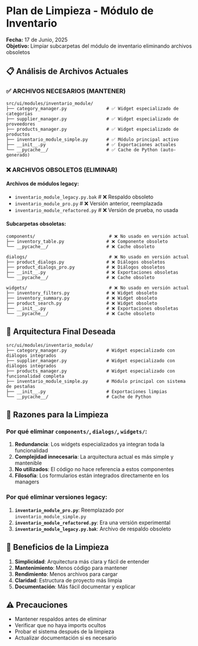# Plan de Limpieza - Módulo de Inventario
**Fecha:** 17 de Junio, 2025  
**Objetivo:** Limpiar subcarpetas del módulo de inventario eliminando archivos obsoletos

## 📋 Análisis de Archivos Actuales

### ✅ ARCHIVOS NECESARIOS (MANTENER)
```
src/ui/modules/inventario_module/
├── category_manager.py               # ✅ Widget especializado de categorías 
├── supplier_manager.py               # ✅ Widget especializado de proveedores
├── products_manager.py               # ✅ Widget especializado de productos
├── inventario_module_simple.py       # ✅ Módulo principal activo
├── __init__.py                       # ✅ Exportaciones actuales
└── __pycache__/                      # ✅ Cache de Python (auto-generado)
```

### ❌ ARCHIVOS OBSOLETOS (ELIMINAR)

#### Archivos de módulos legacy:
- `inventario_module_legacy.py.bak`   # ❌ Respaldo obsoleto
- `inventario_module_pro.py`          # ❌ Versión anterior, reemplazada
- `inventario_module_refactored.py`   # ❌ Versión de prueba, no usada

#### Subcarpetas obsoletas:
```
components/                            # ❌ No usado en versión actual
├── inventory_table.py                # ❌ Componente obsoleto
└── __pycache__/                      # ❌ Cache obsoleto

dialogs/                               # ❌ No usado en versión actual
├── product_dialogs.py                # ❌ Diálogos obsoletos
├── product_dialogs_pro.py            # ❌ Diálogos obsoletos
├── __init__.py                       # ❌ Exportaciones obsoletas
└── __pycache__/                      # ❌ Cache obsoleto

widgets/                               # ❌ No usado en versión actual
├── inventory_filters.py              # ❌ Widget obsoleto
├── inventory_summary.py              # ❌ Widget obsoleto
├── product_search.py                 # ❌ Widget obsoleto
├── __init__.py                       # ❌ Exportaciones obsoletas
└── __pycache__/                      # ❌ Cache obsoleto
```

## 🎯 Arquitectura Final Deseada
```
src/ui/modules/inventario_module/
├── category_manager.py               # Widget especializado con diálogos integrados
├── supplier_manager.py               # Widget especializado con diálogos integrados  
├── products_manager.py               # Widget especializado con funcionalidad completa
├── inventario_module_simple.py       # Módulo principal con sistema de pestañas
├── __init__.py                       # Exportaciones limpias
└── __pycache__/                      # Cache de Python
```

## 📝 Razones para la Limpieza

### Por qué eliminar `components/`, `dialogs/`, `widgets/`:
1. **Redundancia**: Los widgets especializados ya integran toda la funcionalidad
2. **Complejidad innecesaria**: La arquitectura actual es más simple y mantenible
3. **No utilizados**: El código no hace referencia a estos componentes
4. **Filosofía**: Los formularios están integrados directamente en los managers

### Por qué eliminar versiones legacy:
1. **`inventario_module_pro.py`**: Reemplazado por `inventario_module_simple.py`
2. **`inventario_module_refactored.py`**: Era una versión experimental
3. **`inventario_module_legacy.py.bak`**: Archivo de respaldo obsoleto

## 🚀 Beneficios de la Limpieza

1. **Simplicidad**: Arquitectura más clara y fácil de entender
2. **Mantenimiento**: Menos código para mantener
3. **Rendimiento**: Menos archivos para cargar
4. **Claridad**: Estructura de proyecto más limpia
5. **Documentación**: Más fácil documentar y explicar

## ⚠️ Precauciones

- Mantener respaldos antes de eliminar
- Verificar que no haya imports ocultos
- Probar el sistema después de la limpieza
- Actualizar documentación si es necesario
